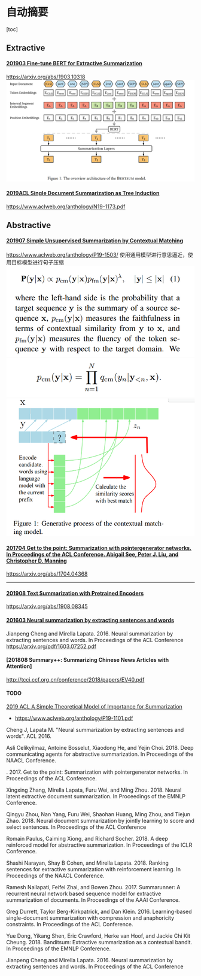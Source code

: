 # 自动摘要
[toc]

## Extractive
#### [201903 Fine-tune BERT for Extractive Summarization](../resources/notes/d0001/summarization_2019_fine_tune_bert.md)
https://arxiv.org/abs/1903.10318
![](../resources/images/d0001/411948541126211.png)

#### [2019ACL Single Document Summarization as Tree Induction](../resources/notes/d0001/summarization_2019ACL_Single_Document_Summarization_as_Tree_Induction.md)
https://www.aclweb.org/anthology/N19-1173.pdf


## Abstractive
#### [201907 Simple Unsupervised Summarization by Contextual Matching](../resources/notes/d0001/summarization_201907_Unsupervised_Summarization_by_Contextual_Matching.md)
https://www.aclweb.org/anthology/P19-1503/
使用通用模型进行意思逼近，使用目标模型进行句子压缩
![](../resources/images/d0001/07503491123207344911.png)
![](../resources/images/d0001/07503261123207412611.png)
![](../resources/images/d0001/07503011123207420111.png)


#### [201704 Get to the point: Summarization with pointergenerator networks. In Proceedings of the ACL Conference.  Abigail See, Peter J. Liu, and Christopher D. Manning](../resources/notes/d0001/summarization_201704_get_the_point.md)
https://arxiv.org/abs/1704.04368


---
#### [201908 Text Summarization with Pretrained Encoders](../resources/notes/d0001/summarization_2019_Text_Summarization_with_Pretrained_Encoders.md)
https://arxiv.org/abs/1908.08345

#### [201603 Neural summarization by extracting sentences and words](../resources/notes/d0001/summarization_201603_Neural_summarization_by_extracting_sentences_and_words.md)
Jianpeng Cheng and Mirella Lapata. 2016. Neural summarization by extracting sentences and words. In Proceedings of the ACL Conference
https://arxiv.org/pdf/1603.07252.pdf

#### [201808 Summary++: Summarizing Chinese News Articles with Attention]
http://tcci.ccf.org.cn/conference/2018/papers/EV40.pdf



#### TODO
[2019 ACL A Simple Theoretical Model of Importance for Summarization]()
- https://www.aclweb.org/anthology/P19-1101.pdf

Cheng J, Lapata M. "Neural summarization by extracting sentences and words". ACL 2016.

Asli Celikyilmaz, Antoine Bosselut, Xiaodong He, and
Yejin Choi. 2018. Deep communicating agents for
abstractive summarization. In Proceedings of the
NAACL Conference.

.
2017. Get to the point: Summarization with pointergenerator networks. In Proceedings of the ACL Conference.


Xingxing Zhang, Mirella Lapata, Furu Wei, and Ming
Zhou. 2018. Neural latent extractive document summarization. In Proceedings of the EMNLP Conference.

Qingyu Zhou, Nan Yang, Furu Wei, Shaohan Huang,
Ming Zhou, and Tiejun Zhao. 2018. Neural document summarization by jointly learning to score and
select sentences. In Proceedings of the ACL Conference

Romain Paulus, Caiming Xiong, and Richard Socher.
2018. A deep reinforced model for abstractive summarization. In Proceedings of the ICLR Conference.

Shashi Narayan, Shay B Cohen, and Mirella Lapata.
2018. Ranking sentences for extractive summarization with reinforcement learning. In Proceedings of
the NAACL Conference.

Ramesh Nallapati, Feifei Zhai, and Bowen Zhou. 2017.
Summarunner: A recurrent neural network based sequence model for extractive summarization of documents. In Proceedings of the AAAI Conference.

Greg Durrett, Taylor Berg-Kirkpatrick, and Dan Klein.
2016. Learning-based single-document summarization with compression and anaphoricity constraints.
In Proceedings of the ACL Conference.

Yue Dong, Yikang Shen, Eric Crawford, Herke van
Hoof, and Jackie Chi Kit Cheung. 2018. Banditsum:
Extractive summarization as a contextual bandit. In
Proceedings of the EMNLP Conference.

Jianpeng Cheng and Mirella Lapata. 2016. Neural
summarization by extracting sentences and words.
In Proceedings of the ACL Conference